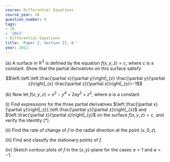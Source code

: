 ```yaml
---
course: Differential Equations
course_year: IA
question_number: 9
tags:
- IA
- '2011'
- Differential Equations
title: 'Paper 2, Section II, A '
year: 2011
---
```




(a) A surface in $\mathbb{R}^{3}$ is defined by the equation $f(x, y, z)=c$, where $c$ is a constant. Show that the partial derivatives on this surface satisfy

$$\left.\left.\left.\frac{\partial x}{\partial y}\right|_{z} \frac{\partial y}{\partial z}\right|_{x} \frac{\partial z}{\partial x}\right|_{y}=-1$$

(b) Now let $f(x, y, z)=x^{2}-y^{4}+2 a y^{2}+z^{2}$, where $a$ is a constant.

(i) Find expressions for the three partial derivatives $\left.\frac{\partial x}{\partial y}\right|_{z},\left.\frac{\partial y}{\partial z}\right|_{x}$ and $\left.\frac{\partial z}{\partial x}\right|_{y}$ on the surface $f(x, y, z)=c$, and verify the identity $(*)$.

(ii) Find the rate of change of $f$ in the radial direction at the point $(x, 0, z)$.

(iii) Find and classify the stationary points of $f$.

(iv) Sketch contour plots of $f$ in the $(x, y)$-plane for the cases $a=1$ and $a=-1$.